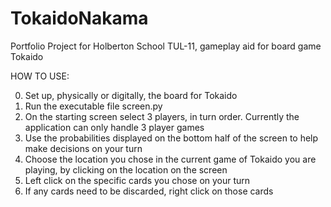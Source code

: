 # TokaidoNakama
Portfolio Project for Holberton School TUL-11, gameplay aid for board game Tokaido

HOW TO USE:

0. Set up, physically or digitally, the board for Tokaido
1. Run the executable file screen.py
2. On the starting screen select 3 players, in turn order. Currently the application can only handle 3 player games
3. Use the probabilities displayed on the bottom half of the screen to help make decisions on your turn
4. Choose the location you chose in the current game of Tokaido you are playing, by clicking on the location on the screen
5. Left click on the specific cards you chose on your turn
6. If any cards need to be discarded, right click on those cards

